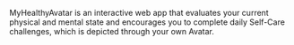 MyHealthyAvatar is an interactive web app that evaluates your current physical and mental state and encourages you to complete daily Self-Care challenges, which is depicted through your own Avatar.
